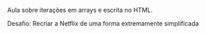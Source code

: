 Aula sobre iterações em arrays e escrita no HTML.


Desafio:
    Recriar a Netflix de uma forma extremamente simplificada